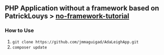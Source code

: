 ## PHP Application without a framework based on PatrickLouys > [no-framework-tutorial](https://github.com/PatrickLouys/no-framework-tutorial)
### How to Use
1. `git clone https://github.com/jmmaguigad/AdaLeighApp.git`
2. `composer update`